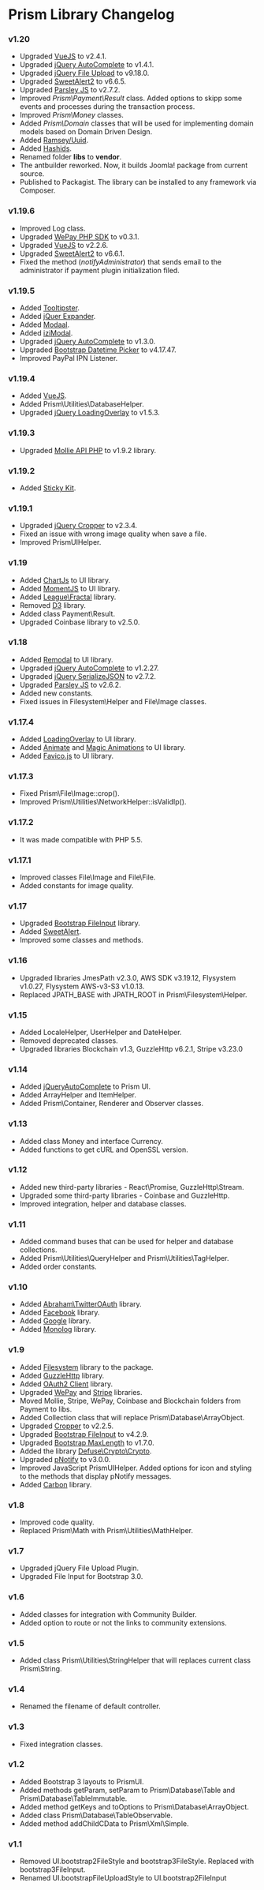 Prism Library Changelog
==========================

### v1.20
* Upgraded [VueJS](https://vuejs.org/) to v2.4.1.
* Upgraded [jQuery AutoComplete](https://github.com/devbridge/jQuery-Autocomplete) to v1.4.1.
* Upgraded [jQuery File Upload](https://github.com/blueimp/jQuery-File-Upload) to v9.18.0.
* Upgraded [SweetAlert2](https://limonte.github.io/sweetalert2/) to v6.6.5.
* Upgraded [Parsley JS](http://parsleyjs.org/) to v2.7.2.
* Improved _Prism\Payment\Result_ class. Added options to skipp some events and processes during the transaction process.
* Improved _Prism\Money_ classes.
* Added _Prism\Domain_ classes that will be used for implementing domain models based on Domain Driven Design.
* Added [Ramsey/Uuid](https://github.com/ramsey/uuid).
* Added [Hashids](https://github.com/ivanakimov/hashids.php).
* Renamed folder __libs__ to __vendor__.
* The antbuilder reworked. Now, it builds Joomla! package from current source.
* Published to Packagist. The library can be installed to any framework via Composer.

### v1.19.6
* Improved Log class.
* Upgraded [WePay PHP SDK](https://github.com/devbridge/jQuery-Autocomplete) to v0.3.1.
* Upgraded [VueJS](https://vuejs.org/) to v2.2.6.
* Upgraded [SweetAlert2](https://limonte.github.io/sweetalert2/) to v6.6.1.
* Fixed the method (_notifyAdministrator_) that sends email to the administrator if payment plugin initialization filed.

### v1.19.5
* Added [Tooltipster](http://iamceege.github.io/tooltipster/).
* Added [jQuer Expander](https://github.com/kswedberg/jquery-expander).
* Added [Modaal](http://humaan.com/modaal/).
* Added [iziModal](http://izimodal.marcelodolce.com).
* Upgraded [jQuery AutoComplete](https://github.com/devbridge/jQuery-Autocomplete) to v1.3.0.
* Upgraded [Bootstrap Datetime Picker](https://github.com/Eonasdan/bootstrap-datetimepicker) to v4.17.47.
* Improved PayPal IPN Listener.

### v1.19.4
* Added [VueJS](https://vuejs.org/).
* Added Prism\Utilities\DatabaseHelper.
* Upgraded [jQuery LoadingOverlay](http://gasparesganga.com/labs/jquery-loading-overlay/) to v1.5.3.

### v1.19.3
* Upgraded [Mollie API PHP](https://github.com/mollie/mollie-api-php) to v1.9.2 library.

### v1.19.2
* Added [Sticky Kit](http://leafo.net/sticky-kit/).

### v1.19.1
* Upgraded [jQuery Cropper](https://fengyuanchen.github.io/cropper/) to v2.3.4.
* Fixed an issue with wrong image quality when save a file.
* Improved PrismUIHelper.

### v1.19
* Added [ChartJs](http://www.chartjs.org/) to UI library.
* Added [MomentJS](http://momentjs.com/) to UI library.
* Added [League\Fractal](http://fractal.thephpleague.com/) library.
* Removed [D3](https://d3js.org/) library.
* Added class Payment\Result.
* Upgraded Coinbase library to v2.5.0.

### v1.18
* Added [Remodal](http://vodkabears.github.io/remodal/) to UI library.
* Upgraded [jQuery AutoComplete](https://github.com/devbridge/jQuery-Autocomplete) to v1.2.27.
* Upgraded [jQuery SerializeJSON](https://github.com/marioizquierdo/jquery.serializeJSON) to v2.7.2.
* Upgraded [Parsley JS](http://parsleyjs.org/) to v2.6.2.
* Added new constants.
* Fixed issues in Filesystem\Helper and File\Image classes.

### v1.17.4
* Added [LoadingOverlay](http://gasparesganga.com/labs/jquery-loading-overlay/) to UI library.
* Added [Animate](https://github.com/daneden/animate.css) and [Magic Animations](https://www.minimamente.com/example/magic_animations/) to UI library.
* Added [Favico.js](http://gasparesganga.com/labs/jquery-loading-overlay/) to UI library.

### v1.17.3
* Fixed Prism\File\Image::crop().
* Improved Prism\Utilities\NetworkHelper::isValidIp().

### v1.17.2
* It was made compatible with PHP 5.5.

### v1.17.1
* Improved classes File\Image and File\File.
* Added constants for image quality.

### v1.17
* Upgraded [Bootstrap FileInput](https://github.com/kartik-v/bootstrap-fileinput) library.
* Added [SweetAlert](http://t4t5.github.io/sweetalert/).
* Improved some classes and methods.

### v1.16
* Upgraded libraries JmesPath v2.3.0, AWS SDK v3.19.12, Flysystem v1.0.27, Flysystem AWS-v3-S3 v1.0.13.
* Replaced JPATH_BASE with JPATH_ROOT in Prism\Filesystem\Helper.

### v1.15
* Added LocaleHelper, UserHelper and DateHelper.
* Removed deprecated classes.
* Upgraded libraries Blockchain v1.3, GuzzleHttp v6.2.1, Stripe v3.23.0

### v1.14
* Added [jQueryAutoComplete](https://github.com/devbridge/jQuery-Autocomplete) to Prism UI.
* Added ArrayHelper and ItemHelper.
* Added Prism\Container, Renderer and Observer classes.

### v1.13
* Added class Money and interface Currency.
* Added functions to get cURL and OpenSSL version.

### v1.12
* Added new third-party libraries - React\Promise, GuzzleHttp\Stream.
* Upgraded some third-party libraries - Coinbase and GuzzleHttp.
* Improved integration, helper and database classes.

### v1.11
* Added command buses that can be used for helper and database collections.
* Added Prism\Utilities\QueryHelper and Prism\Utilities\TagHelper.
* Added order constants.

### v1.10
* Added [Abraham\TwitterOAuth](https://github.com/abraham/twitteroauth) library.
* Added [Facebook](https://github.com/facebook/facebook-php-sdk-v4) library.
* Added [Google](https://github.com/google/google-api-php-client) library.
* Added [Monolog](https://github.com/Seldaek/monolog) library.

### v1.9
* Added [Filesystem](http://flysystem.thephpleague.com/adapter/phpcr/) library to the package.
* Added [GuzzleHttp](https://github.com/guzzle/guzzle) library.
* Added [OAuth2 Client](http://thephpleague.com/oauth2-client/) library.
* Upgraded [WePay](https://github.com/wepay/php-sdk) and [Stripe](https://github.com/stripe/stripe-php) libraries.
* Moved Mollie, Stripe, WePay, Coinbase and Blockchain folders from Payment to libs.
* Added Collection class that will replace Prism\Database\ArrayObject.
* Upgraded [Cropper](http://fengyuanchen.github.io/cropper/) to v2.2.5.
* Upgraded [Bootstrap FileInput](http://plugins.krajee.com/file-input) to v4.2.9.
* Upgraded [Bootstrap MaxLength](https://github.com/mimo84/bootstrap-maxlength) to v1.7.0.
* Added the library [Defuse\Crypto\Crypto](https://github.com/defuse/php-encryption).
* Upgraded [pNotify](https://sciactive.github.io/pnotify/) to v3.0.0.
* Improved JavaScript PrismUIHelper. Added options for icon and styling to the methods that display pNotify messages.
* Added [Carbon](http://carbon.nesbot.com/) library.

### v1.8
* Improved code quality.
* Replaced Prism\Math with Prism\Utilities\MathHelper.

### v1.7
* Upgraded jQuery File Upload Plugin.
* Upgraded File Input for Bootstrap 3.0.

### v1.6
* Added classes for integration with Community Builder.
* Added option to route or not the links to community extensions.

### v1.5
* Added class Prism\Utilities\StringHelper that will replaces current class Prism\String.

### v1.4
* Renamed the filename of default controller.

### v1.3
* Fixed integration classes.

### v1.2
* Added Bootstrap 3 layouts to PrismUI.
* Added methods getParam, setParam to Prism\Database\Table and Prism\Database\TableImmutable.
* Added method getKeys and toOptions to Prism\Database\ArrayObject.
* Added class Prism\Database\TableObservable.
* Added method addChildCData to Prism\Xml\Simple.

### v1.1
* Removed UI.bootstrap2FileStyle and bootstrap3FileStyle. Replaced with bootstrap3FileInput.
* Renamed UI.bootstrapFileUploadStyle to UI.bootstrap2FileInput
